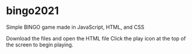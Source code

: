 # bingo2021
Simple BINGO game made in JavaScript, HTML, and CSS

Download the files and open the HTML file
Click the play icon at the top of the screen to begin playing.
